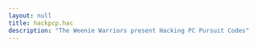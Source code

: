```yaml
---
layout: null
title: hackpcp.hac
description: "The Weenie Warriors present Hacking PC Pursuit Codes"
---
```

